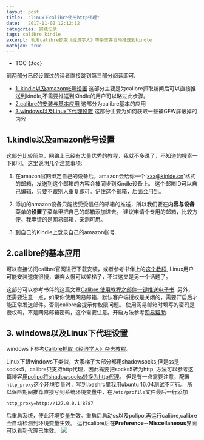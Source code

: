 ```yaml
---
layout: post
title:  "linux下calibre使用http代理" 
date:   2017-11-02 12:12:12
categories: 实践记录
tags: calibre kindle 
excerpt: 利用calibre抓取《经济学人》等杂志并自动推送到kindle
mathjax: true
---
```

* TOC
{:toc}

前两部分已经设置过的读者直接跳到第三部分阅读即可.

* [1. kindle以及amazon帐号设置](#1) 
这部分主要是为calibre抓取新闻后可以直接推送到kindle,不需要推送到Kindle的用户可以略过此步骤。
* [2.calibre的安装与基本应用](#2)
这部分为calibre基本的应用
* [3.windows以及Linux下代理设置](#3)
这部分主要为如何获取一些被GFW屏蔽掉的内容

<h2 id="1">1.kindle以及amazon帐号设置</h2>    

这部分比较简单，网络上已经有大量优秀的教程，我就不多说了，不知道的搜索一下即可。这里说明几个注意事项:  

1. 在amazon官网绑定自己的设备后，amazon会给你一个'xxx@kinlde.cn'格式的邮箱，发送到这个邮箱的内容会被同步到Kindle设备上。
这个邮箱ID可以自己编辑，只要不跟别人重复即可。记住这个邮箱，后面会用到。

2. 添加的amazon设备只能接受受信任的邮箱的推送，所以我们要在**内容与设备**菜单的**设置**子菜单里把自己的邮箱添加进去。
建议申请个专用的邮箱，比较方便。我申请的是网易邮箱，亲测可用。

3. 到自己的Kindle上登录自己的amazon帐号.


<h2 id="2">2.calibre的基本应用</h2>    

可以直接访问calibre官网进行下载安装，或者参考书伴上的[这个教程](https://bookfere.com/tools#calibre),
Linux用户可能安装速度很慢，嫌弃太慢可以架梯子，不过这又是另一个话题了。

这部分可以参考书伴的这篇文章[Calibre 使用教程之邮件一键推送电子书](https://bookfere.com/post/11.html).
另外，还需要注意一点，如果你使用网易邮箱，默认客户端授权是关闭的，需要开启后才能正常发送邮件。否则calibre会提示你权限问题。
使用网易邮箱时填写的密码是授权码，不是网易邮箱密码，这个需要注意。开启方法参考[网易帮助](http://help.163.com/14/0923/22/A6S1FMJD00754KNP.html).


<h2 id="3">3. windows以及Linux下代理设置</h2>    

windows下参考[Calibre抓取《经济学人》杂志教程](https://www.itengli.com/calibre/)。

Linux下跟windows下类似，大家梯子大部分都用shadowsocks,但是ss是socks5，calibre只支持http代理，因此需要把socks5转为http,
方法可以参考这篇博客[用polipo将shadowsocks转换为http代理](http://blog.csdn.net/zcq8989/article/details/50545078)。
但是有一点需要注意，配置`http_proxy`这个环境变量时，写到.bashrc里我用ubuntu 16.04测试不可行。
所以保险期间推荐直接写到系统环境变量中，在`/etc/profile`文件最后一行添加  

```
http_proxy=http://127.0.0.1:8787
```

后重启系统，使此环境变量生效。重启后启动ss以及polipo,再运行calibre,calibre会自动检测到环境变量生效。
运行calibre后在**Preference**--**Miscellaneous**界面可以看到代理已生效。
![]({{site.url}}assets/calibre/calibre.png)
